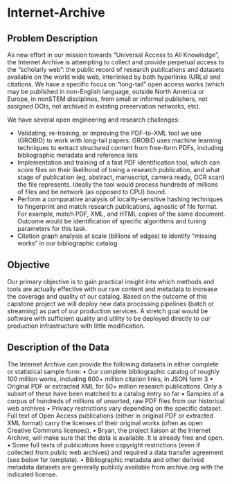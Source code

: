 # Internet-Archive

## Problem Description
As new effort in our mission towards “Universal Access to All Knowledge”, the Internet Archive
is attempting to collect and provide perpetual access to the “scholarly web”: the public record of
research publications and datasets available on the world wide web, interlinked by both
hyperlinks (URLs) and citations. We have a specific focus on “long-tail” open access works
(which may be published in non-English language, outside North America or Europe, in nonSTEM disciplines, from small or informal publishers, not assigned DOIs, not archived in existing
preservation networks, etc).

We have several open engineering and research challenges:
- Validating, re-training, or improving the PDF-to-XML tool we use (GROBID) to work
with long-tail papers. GROBID uses machine learning techniques to extract structured
content from free-form PDFs, including bibliographic metadata and reference lists
- Implementation and training of a fast PDF identification tool, which can score files on
their likelihood of being a research publication, and what stage of publication (eg,
abstract, manuscript, camera ready, OCR scan) the file represents. Ideally the tool would
process hundreds of millions of files and be network (as opposed to CPU) bound.
- Perform a comparative analysis of locality-sensitive hashing techniques to fingerprint and
match research publications, agnostic of file format. For example, match PDF, XML, and
HTML copies of the same document. Outcome would be identification of specific
algorithms and tuning parameters for this task.
- Citation graph analysis at scale (billions of edges) to identify “missing works” in our
bibliographic catalog

## Objective
Our primary objective is to gain practical insight into which methods and tools are actually
effective with our raw content and metadata to increase the coverage and quality of our catalog.
Based on the outcome of this capstone project we will deploy new data processing pipelines
(batch or streaming) as part of our production services.
A stretch goal would be software with sufficient quality and utility to be deployed directly to our
production infrastructure with little modification.


## Description of the Data
The Internet Archive can provide the following datasets in either complete or statistical sample
form:
• Our complete bibliographic catalog of roughly 100 million works, including 600+ million
citation links, in JSON form
3
• Original PDF or extracted XML for 50+ million research publications. Only a subset of
these have been matched to a catalog entry so far
• Samples of a corpus of hundreds of millions of unsorted, raw PDF files from our
historical web archives
• Privacy restrictions vary depending on the specific dataset. Full text of Open Access
publications (either in original PDF or extracted XML format) carry the licenses of their
original works (often as open Creative Commons licenses).
• Bryan, the project liaison at the Internet Archive, will make sure that the data is available.
It is already free and open.
• Some full texts of publications have copyright restrictions (even if collected from public
web archives) and required a data transfer agreement (see below for template).
• Bibliographic metadata and other derived metadata datasets are generally publicly
available from archive.org with the indicated license.
